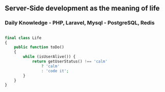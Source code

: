 ## Server-Side development as the meaning of life
### Daily Knowledge - PHP, Laravel, Mysql - PostgreSQL, Redis   

```php 

final class Life
{
    public function toDo()
    {
        while (isUserAlive()) {
            return getUserStatus() !== 'calm'
                ? 'calm'
                : 'code it';
        }    
    }
}
    
```

<!-- ![main-image](https://sd.keepcalms.com/i-w600/keep-calm-and-just-code-it.jpg "keep-calm") -->

